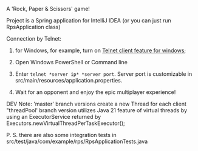 A 'Rock, Paper & Scissors' game!

Project is a Spring application for IntelliJ IDEA (or you can just run RpsApplication class)

Connection by Telnet: 
1) for Windows, for example, turn on [Telnet client feature for windows](https://forums.ivanti.com/s/article/unable-to-Telnet-the-server-due-to-telnet-is-not-recognized-as-a-internal-or-external-command-on-Windows-7-when-trying-to-verify-connection-to-GoldSync-Server?language=en_US);

2) Open Windows PowerShell or Command line

3) Enter ```telnet *server ip* *server port```. Server port is customizable in src/main/resources/application.properties.

4) Wait for an opponent and enjoy the epic multiplayer experience!

DEV Note:
'master' branch versions create a new Thread for each client
"threadPool' branch version utilizes Java 21 feature of virtual threads by using an ExecutorService returned by Executors.newVirtualThreadPerTaskExecutor();

P. S. there are also some integration tests in src/test/java/com/example/rps/RpsApplicationTests.java
